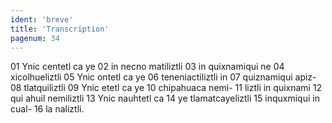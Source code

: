 ```yaml
---
ident: 'breve'
title: 'Transcription'
pagenum: 34
---
```

01  Ynic centetl ca ye
02  in necno matiliztli
03  in quixnamiqui ne
04  xicolhueliztli
05  Ynic ontetl ca ye
06  teneniactiliztli in
07  quiznamiqui apiz-
08  tlatquiliztli
09  Ynic etetl ca ye
10  chipahuaca nemi-
11  liztli in quixnami
12  qui ahuil nemiliztli
13  Ynic nauhtetl ca
14  ye tlamatcayeliztli
15  inquxmiqui in cual-
16  la naliztli.
